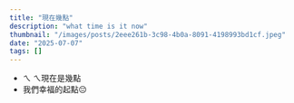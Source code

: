```yaml
---
title: "現在幾點"
description: "what time is it now"
thumbnail: "/images/posts/2eee261b-3c98-4b0a-8091-4198993bd1cf.jpeg"
date: "2025-07-07"
tags: []
---
```

- ㄟ ㄟ現在是幾點
- 我們幸福的起點😔
